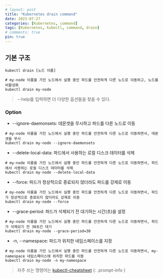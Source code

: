 ```yaml
---
# layout: post
title: "Kubernetes drain command"
date: 2023-07-27
categories: [Kubernetes, command]
tags: [Kubernetes, kubectl, command, drain]
# comments: true
pin: true
---
```


## 기본 구조
```
kubectl drain [노드 이름]

# my-node 이름을 가진 노드에서 실행 중인 파드를 안전하게 다른 노드로 이동하고, 노드를 비활성화
kubectl drain my-node
```

> --help를 입력하면 더 다양한 옵션들을 찾을 수 있다.

### Option
- --ignore-daemonsets: 데몬셋을 무시하고 파드를 다른 노드로 이동
```
# my-node 이름을 가진 노드에서 실행 중인 파드를 안전하게 다른 노드로 이동하면서, 데몬셋을 무시
kubectl drain my-node --ignore-daemonsets
```

- --delete-local-data: 파드에서 사용하는 로컬 디스크 데이터를 삭제
```
# my-node 이름을 가진 노드에서 실행 중인 파드를 안전하게 다른 노드로 이동하면서, 파드에서 사용하는 로컬 디스크 데이터를 삭제
kubectl drain my-node --delete-local-data
```

- --force: 파드가 정상적으로 종료되지 않더라도 파드를 강제로 이동
```
# my-node 이름을 가진 노드에서 실행 중인 파드를 안전하게 다른 노드로 이동하면서, 파드가 정상적으로 종료되지 않더라도 강제로 이동
kubectl drain my-node --force
```

- --grace-period: 파드가 삭제되기 전 대기하는 시간(초)을 설정
```
# my-node 이름을 가진 노드에서 실행 중인 파드를 안전하게 다른 노드로 이동하면서, 파드가 삭제되기 전 30초간 대기
kubectl drain my-node --grace-period=30
```

- -n, --namespace: 파드가 위치한 네임스페이스를 지정
```
# my-node 이름을 가진 노드에서 실행 중인 파드를 안전하게 다른 노드로 이동하면서, my-namespace 네임스페이스에 위치한 파드를 이동
kubectl drain my-node -n my-namespace
```

> 자주 쓰는 명령어는 [kubectl-cheatsheet](https://kubernetes.io/docs/reference/kubectl/cheatsheet/)
{: .prompt-info }